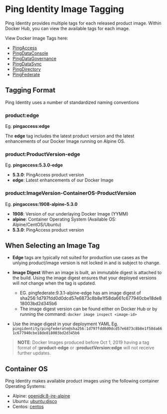 # Ping Identity Image Tagging

Ping Identity provides multiple tags for each released product image. Within Docker Hub, you can view the available tags for each image.

View Docker Image Tags here:
 * [PingAccess](https://hub.docker.com/r/pingidentity/pingaccess/tags)
 * [PingDataConsole](https://hub.docker.com/r/pingidentity/pingdataconsole/tags)
 * [PingDataGovernance](https://hub.docker.com/r/pingidentity/pingdatagovernance/tags)
 * [PingDataSync](https://hub.docker.com/r/pingidentity/pingdatasync/tags)
 * [PingDirectory](https://hub.docker.com/r/pingidentity/pingdirectory/tags)
 * [PingFederate](https://hub.docker.com/r/pingidentity/pingfederate/tags)

## Tagging Format

Ping Identity uses a number of standardized naming conventions

### product:edge

Eg. **pingaccess:edge**

The **edge** tag includes the latest product version and the latest enhancements of our Docker Image running on Alpine OS.

### product:ProductVersion-edge

Eg. **pingaccess:5.3.0-edge**

* **5.3.0**: PingAccess product version
* **edge**: Latest enhancements of our Docker Image

### product:ImageVersion-ContainerOS-ProductVersion

Eg. **pingaccess:1908-alpine-5.3.0**

* **1908**: Version of our underlaying Docker Image (YYMM)
* **alpine**: Container Operating System (Available OS: Alpine/CentOS/Ubuntu)
* **5.3.0**: PingAccess product version

## When Selecting an Image Tag

* **Edge** tags are typically not suited for production use cases as the unlying product/image version is not locked in and is subject to change.
* **Image Digest** When an image is built, an immutable digest is attached to the build. Using the image digest ensures that your deployed versions will _not_ change when the tag is updated.
  * EG. pingfederate:9.3.1-alpine-edge has am image digest of sha256:1d797fdd0d0dcd57e6873c8b8e1f58da661c677940cbe18de818003bd2d345b6
  * The image digest version can be found either on Docker Hub or by running the command: `docker image inspect <image-id>`

* Use the image digest in your deployment YAML Eg.
   `pingidentity/pingfederate@sha256:1d797fdd0d0dcd57e6873c8b8e1f58da661c677940cbe18de818003bd2d345b6`

> **NOTE**: Docker Images produced before Oct 1, 2019 having a tag format of **:product-edge** or **:productVersion:edge** will not receive further updates.

## Container OS

Ping Identity makes available product images using the following container Operating Systems:

* Alpine: [openjdk:8-jre-alpine](https://hub.docker.com/_/openjdk)
* Ubuntu: [ubuntu:disco](https://hub.docker.com/_/ubuntu)
* Centos: [centos](https://hub.docker.com/_/centos)

